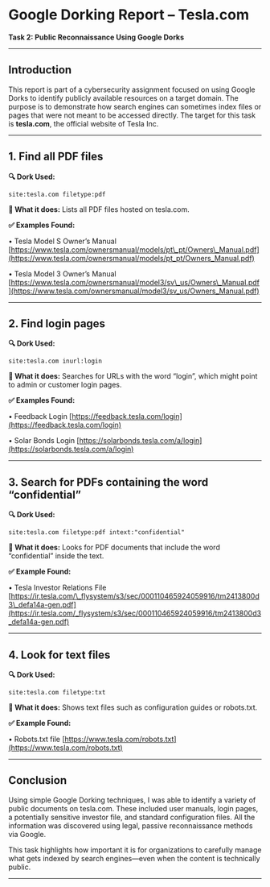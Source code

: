 
# **Google Dorking Report – Tesla.com**

**Task 2: Public Reconnaissance Using Google Dorks**

---

## **Introduction**

This report is part of a cybersecurity assignment focused on using Google Dorks to identify publicly available resources on a target domain. The purpose is to demonstrate how search engines can sometimes index files or pages that were not meant to be accessed directly. The target for this task is **tesla.com**, the official website of Tesla Inc.

---

## **1. Find all PDF files**

**🔍 Dork Used:**

```
site:tesla.com filetype:pdf
```

**📌 What it does:**
Lists all PDF files hosted on tesla.com.

**✅ Examples Found:**

• Tesla Model S Owner’s Manual
[https://www.tesla.com/ownersmanual/models/pt\_pt/Owners\_Manual.pdf](https://www.tesla.com/ownersmanual/models/pt_pt/Owners_Manual.pdf)


• Tesla Model 3 Owner’s Manual
[https://www.tesla.com/ownersmanual/model3/sv\_us/Owners\_Manual.pdf](https://www.tesla.com/ownersmanual/model3/sv_us/Owners_Manual.pdf)

---

## **2. Find login pages**

**🔍 Dork Used:**

```
site:tesla.com inurl:login
```

**📌 What it does:**
Searches for URLs with the word “login”, which might point to admin or customer login pages.

**✅ Examples Found:**


• Feedback Login
[https://feedback.tesla.com/login](https://feedback.tesla.com/login)


• Solar Bonds Login
[https://solarbonds.tesla.com/a/login](https://solarbonds.tesla.com/a/login)

---

## **3. Search for PDFs containing the word “confidential”**

**🔍 Dork Used:**

```
site:tesla.com filetype:pdf intext:"confidential"
```

**📌 What it does:**
Looks for PDF documents that include the word “confidential” inside the text.

**✅ Example Found:**


• Tesla Investor Relations File
[https://ir.tesla.com/\_flysystem/s3/sec/000110465924059916/tm2413800d3\_defa14a-gen.pdf](https://ir.tesla.com/_flysystem/s3/sec/000110465924059916/tm2413800d3_defa14a-gen.pdf)

---

## **4. Look for text files**

**🔍 Dork Used:**

```
site:tesla.com filetype:txt
```

**📌 What it does:**
Shows text files such as configuration guides or robots.txt.

**✅ Example Found:**


• Robots.txt file
[https://www.tesla.com/robots.txt](https://www.tesla.com/robots.txt)

---

## **Conclusion**

Using simple Google Dorking techniques, I was able to identify a variety of public documents on tesla.com. These included user manuals, login pages, a potentially sensitive investor file, and standard configuration files. All the information was discovered using legal, passive reconnaissance methods via Google.

This task highlights how important it is for organizations to carefully manage what gets indexed by search engines—even when the content is technically public.

---
